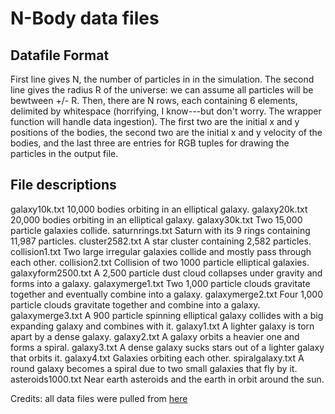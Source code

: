 # N-Body data files

## Datafile Format

First line gives N, the number of particles in in the simulation.  The
second line gives the radius R of the universe: we can assume all
particles will be bewtween +/- R.  Then, there are N rows, each
containing 6 elements, delimited by whitespace (horrifying, I
know---but don't worry.  The wrapper function will handle data
ingestion).  The first two are the initial x and y positions of the
bodies, the second two are the initial x and y velocity of the bodies,
and the last three are entries for RGB tuples for drawing the
particles in the output file.

## File descriptions

galaxy10k.txt       10,000 bodies orbiting in an elliptical galaxy.
galaxy20k.txt       20,000 bodies orbiting in an elliptical galaxy.
galaxy30k.txt       Two 15,000 particle galaxies collide.
saturnrings.txt     Saturn with its 9 rings containing 11,987 particles.
cluster2582.txt     A star cluster containing 2,582 particles.
collision1.txt      Two large irregular galaxies collide and mostly pass through each other.
collision2.txt      Collision of two 1000 particle elliptical galaxies.
galaxyform2500.txt  A 2,500 particle dust cloud collapses under gravity and forms into a galaxy.
galaxymerge1.txt    Two 1,000 particle clouds gravitate together and eventually combine into a galaxy.
galaxymerge2.txt    Four 1,000 particle clouds gravitate together and combine into a galaxy.
galaxymerge3.txt    A 900 particle spinning elliptical galaxy collides with a big expanding galaxy and combines with it.
galaxy1.txt         A lighter galaxy is torn apart by a dense galaxy.
galaxy2.txt         A galaxy orbits a heavier one and forms a spiral.
galaxy3.txt         A dense galaxy sucks stars out of a lighter galaxy that orbits it.
galaxy4.txt         Galaxies orbiting each other.
spiralgalaxy.txt    A round galaxy becomes a spiral due to two small galaxies that fly by it.
asteroids1000.txt   Near earth asteroids and the earth in orbit around the sun.

Credits: all data files were pulled from [here](ftp://ftp.cs.princeton.edu/pub/cs126/barnes-hut/)
